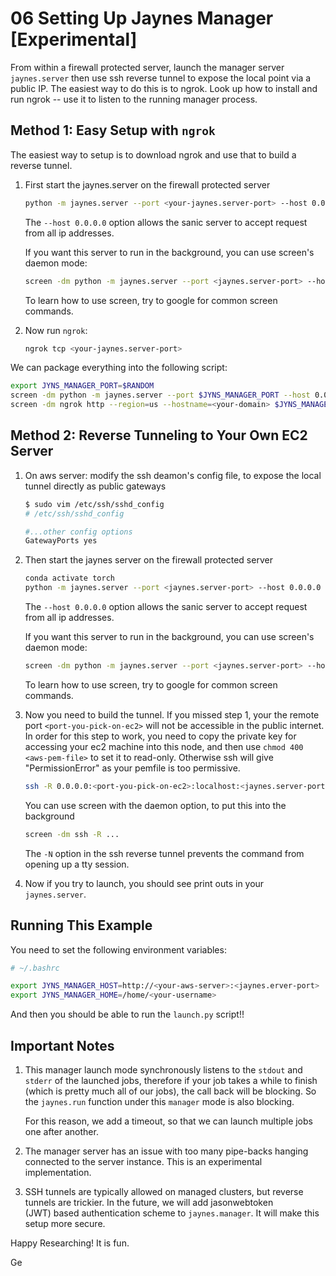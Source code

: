 # 06 Setting Up Jaynes Manager [Experimental]

From within a firewall protected server, launch the manager server `jaynes.server` then use ssh reverse tunnel to expose the local point via a public IP. The easiest way to do this is to ngrok. Look up how to install and run ngrok -- use it to listen to the running manager process.

## Method 1: Easy Setup with `ngrok`

The easiest way to setup is to download ngrok and use that to build a reverse tunnel.

1. First start the jaynes.server on the firewall protected server
   
    ```bash
    python -m jaynes.server --port <your-jaynes.server-port> --host 0.0.0.0
    ```
    
    The `--host 0.0.0.0` option allows the sanic server to accept request from all ip addresses.
    
    If you want this server to run in the background, you can use screen's daemon mode:
    
    ```bash
    screen -dm python -m jaynes.server --port <jaynes.server-port> --host 0.0.0.0
    ```
    
    To learn how to use screen, try to google for common screen commands.
    
3. Now run `ngrok`:
   
    ```bash
    ngrok tcp <your-jaynes.server-port>
    ```
    

We can package everything into the following script:

```bash
export JYNS_MANAGER_PORT=$RANDOM
screen -dm python -m jaynes.server --port $JYNS_MANAGER_PORT --host 0.0.0.0
screen -dm ngrok http --region=us --hostname=<your-domain> $JYNS_MANAGER_PORT
```


## Method 2: Reverse Tunneling to Your Own EC2 Server

1. On aws server: modify the ssh deamon's config file, to expose the local tunnel directly as public gateways
   
   
    ```bash
    $ sudo vim /etc/ssh/sshd_config
    # /etc/ssh/sshd_config
    
    #...other config options 
    GatewayPorts yes
    ```

2. Then  start the jaynes server on the firewall protected server

    ```bash
    conda activate torch
    python -m jaynes.server --port <jaynes.server-port> --host 0.0.0.0
    ```

    The `--host 0.0.0.0` option allows the sanic server to accept request from all ip addresses.
    
    If you want this server to run in the background, you can use screen's daemon mode:
    
    ```bash
    screen -dm python -m jaynes.server --port <jaynes.server-port> --host 0.0.0.0
    ```
    
    To learn how to use screen, try to google for common screen commands.

3. Now you need to build the tunnel. If you missed step 1, your the remote port `<port-you-pick-on-ec2>` will not be accessible in the public internet. In order for this step to work, you need to copy the private key for accessing  your ec2 machine into this node, and then use `chmod 400 <aws-pem-file>` to set it  to read-only. Otherwise ssh will give "PermissionError" as your pemfile is too permissive.

    ```bash
    ssh -R 0.0.0.0:<port-you-pick-on-ec2>:localhost:<jaynes.server-port> -N ec2-user@<ec2-instance-ip> -i <aws-pem-file>.pem
    ```
    
    You can use screen with the daemon option, to put this into the background
    
    ```bash
    screen -dm ssh -R ...
    ```
    
    The `-N` option in the ssh reverse tunnel prevents the command from opening up a tty session.

4. Now if you try to launch, you should see print outs in your `jaynes.server`.

## Running This Example

You need to set the following environment variables:

```bash
# ~/.bashrc

export JYNS_MANAGER_HOST=http://<your-aws-server>:<jaynes.erver-port>
export JYNS_MANAGER_HOME=/home/<your-username>
```

And then you should be able to run the `launch.py` script!!

## Important Notes

1. This manager launch mode synchronously listens to the `stdout` and `stderr` of the launched jobs, therefore if your job takes a while to finish (which is pretty much all of our jobs), the call back will be blocking. So the `jaynes.run` function under this `manager` mode is also blocking.

   For this reason, we add a timeout, so that we can launch multiple jobs one after another.

2. The manager server has an issue with too many pipe-backs hanging connected to the server instance. This is an experimental implementation.

3. SSH tunnels are typically allowed on managed clusters, but reverse tunnels are trickier. In the future, we will add jasonwebtoken (JWT) based authentication scheme to `jaynes.manager`. It will make this setup more secure.

Happy Researching! It is fun.

Ge
